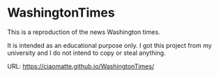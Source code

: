 # WashingtonTimes
This is a reproduction of the news Washington times.

It is intended as an educational purpose only. I got this project from my university and I do not intend to copy or steal anything. 

URL:  https://ciaomatte.github.io/WashingtonTimes/
